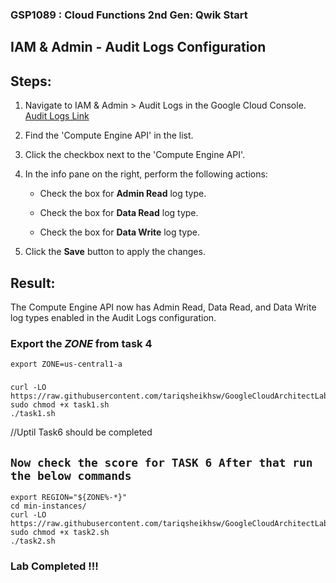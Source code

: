 ### GSP1089 : Cloud Functions 2nd Gen: Qwik Start 


## IAM & Admin - Audit Logs Configuration

## Steps:

1. Navigate to IAM & Admin > Audit Logs in the Google Cloud Console. [Audit Logs Link](https://console.cloud.google.com/iam-admin/audit?)

2. Find the 'Compute Engine API' in the list.

3. Click the checkbox next to the 'Compute Engine API'.

4. In the info pane on the right, perform the following actions:

   - Check the box for **Admin Read** log type.
   
   - Check the box for **Data Read** log type.
   
   - Check the box for **Data Write** log type.

5. Click the **Save** button to apply the changes.

## Result:

The Compute Engine API now has Admin Read, Data Read, and Data Write log types enabled in the Audit Logs configuration.

### Export the ***ZONE*** from task 4

```
export ZONE=us-central1-a
```


###
###

```
curl -LO https://raw.githubusercontent.com/tariqsheikhsw/GoogleCloudArchitectLabs/main/Solutions/GSP1089/task1.sh
sudo chmod +x task1.sh
./task1.sh
```

//Uptil Task6 should be completed 

## ``` Now check the score for TASK 6 After that run the below commands ```


```
export REGION="${ZONE%-*}"
cd min-instances/
curl -LO https://raw.githubusercontent.com/tariqsheikhsw/GoogleCloudArchitectLabs/main/Solutions/GSP1089/task2.sh
sudo chmod +x task2.sh
./task2.sh
```

### Lab Completed !!! 
